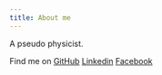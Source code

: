 ```yaml
---
title: About me
---
```


A pseudo physicist.

Find me on [GitHub](https://github.com/wfaugust)   [Linkedin](https://www.linkedin.com/in/fang-audrey-wang/) [Facebook](https://www.facebook.com/profile.php?id=100005392728939)

